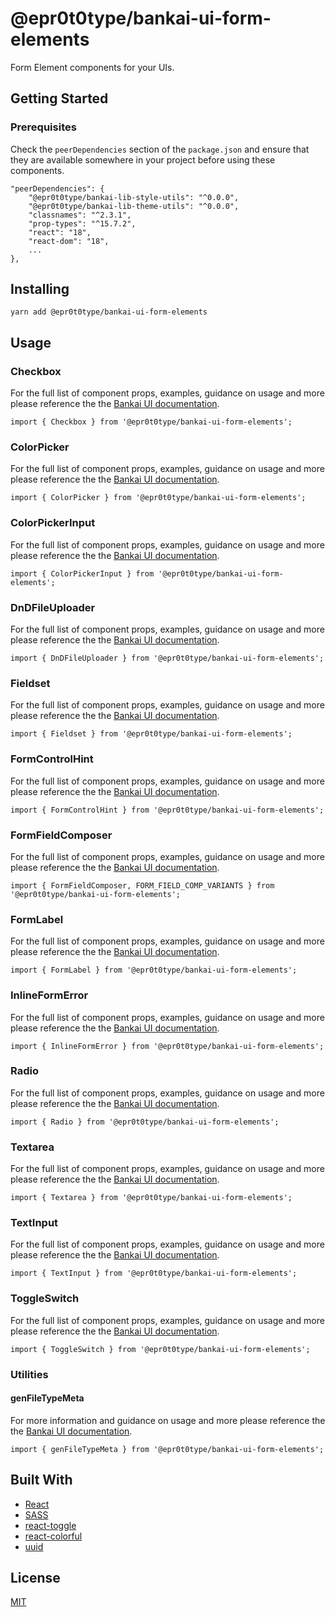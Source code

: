 # @epr0t0type/bankai-ui-form-elements
Form Element components for your UIs.

## Getting Started

### Prerequisites
Check the `peerDependencies` section of the `package.json` and ensure that they are available somewhere in your project before using these components.

```
"peerDependencies": {
    "@epr0t0type/bankai-lib-style-utils": "^0.0.0",
    "@epr0t0type/bankai-lib-theme-utils": "^0.0.0",
    "classnames": "^2.3.1",
    "prop-types": "^15.7.2",
    "react": "18",
    "react-dom": "18",
    ...
},
```

## Installing
```
yarn add @epr0t0type/bankai-ui-form-elements
```

## Usage

### Checkbox
For the full list of component props, examples, guidance on usage and more please reference the the [Bankai UI documentation](https://bankai-ui.com/?path=/docs/components-form-elements--checkbox-story).

```
import { Checkbox } from '@epr0t0type/bankai-ui-form-elements';
```

### ColorPicker
For the full list of component props, examples, guidance on usage and more please reference the the [Bankai UI documentation](https://bankai-ui.com/?path=/story/components-form-elements--color-picker-story).

```
import { ColorPicker } from '@epr0t0type/bankai-ui-form-elements';
```

### ColorPickerInput
For the full list of component props, examples, guidance on usage and more please reference the the [Bankai UI documentation](https://bankai-ui.com/?path=/story/components-form-elements--color-picker-input-story).

```
import { ColorPickerInput } from '@epr0t0type/bankai-ui-form-elements';
```

### DnDFileUploader
For the full list of component props, examples, guidance on usage and more please reference the the [Bankai UI documentation](https://bankai-ui.com/?path=/story/components-form-elements--dn-d-file-uploader-story).

```
import { DnDFileUploader } from '@epr0t0type/bankai-ui-form-elements';
```

### Fieldset
For the full list of component props, examples, guidance on usage and more please reference the the [Bankai UI documentation](https://bankai-ui.com/?path=/story/components-form-elements--fieldset-story).

```
import { Fieldset } from '@epr0t0type/bankai-ui-form-elements';
```

### FormControlHint
For the full list of component props, examples, guidance on usage and more please reference the the [Bankai UI documentation](https://bankai-ui.com/).

```
import { FormControlHint } from '@epr0t0type/bankai-ui-form-elements';
```

### FormFieldComposer
For the full list of component props, examples, guidance on usage and more please reference the the [Bankai UI documentation](https://bankai-ui.com/?path=/story/components-form-elements--form-field-composer-story).

```
import { FormFieldComposer, FORM_FIELD_COMP_VARIANTS } from '@epr0t0type/bankai-ui-form-elements';
```

### FormLabel
For the full list of component props, examples, guidance on usage and more please reference the the [Bankai UI documentation](https://bankai-ui.com/).

```
import { FormLabel } from '@epr0t0type/bankai-ui-form-elements';
```

### InlineFormError
For the full list of component props, examples, guidance on usage and more please reference the the [Bankai UI documentation](https://bankai-ui.com/).

```
import { InlineFormError } from '@epr0t0type/bankai-ui-form-elements';
```

### Radio
For the full list of component props, examples, guidance on usage and more please reference the the [Bankai UI documentation](https://bankai-ui.com/?path=/story/components-form-elements--radio-story).

```
import { Radio } from '@epr0t0type/bankai-ui-form-elements';
```

### Textarea
For the full list of component props, examples, guidance on usage and more please reference the the [Bankai UI documentation](https://bankai-ui.com/?path=/story/components-form-elements--textarea-story).

```
import { Textarea } from '@epr0t0type/bankai-ui-form-elements';
```

### TextInput
For the full list of component props, examples, guidance on usage and more please reference the the [Bankai UI documentation](https://bankai-ui.com/?path=/story/components-form-elements--text-input-story).

```
import { TextInput } from '@epr0t0type/bankai-ui-form-elements';
```

### ToggleSwitch
For the full list of component props, examples, guidance on usage and more please reference the the [Bankai UI documentation](https://bankai-ui.com/?path=/story/components-form-elements--toggle-switch-story).

```
import { ToggleSwitch } from '@epr0t0type/bankai-ui-form-elements';
```

### Utilities

#### genFileTypeMeta
For more information and guidance on usage and more please reference the the [Bankai UI documentation](https://bankai-ui.com/).

```
import { genFileTypeMeta } from '@epr0t0type/bankai-ui-form-elements';
```

## Built With
* [React](https://github.com/facebook/react)
* [SASS](https://github.com/sass/sass)
* [react-toggle](https://github.com/aaronshaf/react-toggle)
* [react-colorful](https://github.com/omgovich/react-colorful)
* [uuid](https://github.com/uuidjs/uuid)

## License
[MIT](../../../LICENSE)
